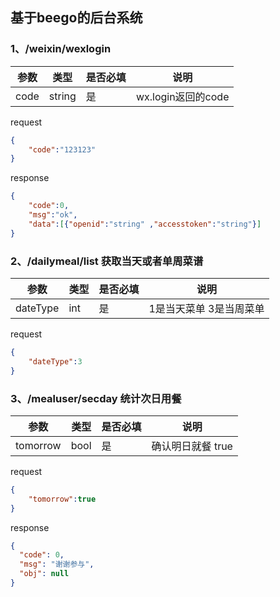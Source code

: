 ## 基于beego的后台系统

### 1、/weixin/wexlogin
|参数|类型|是否必填|说明|
|-|-|-|-|
|code|string|是|wx.login返回的code|
request
```json
{
    "code":"123123"
}

```
response
```json
{
    "code":0,
    "msg":"ok",
    "data":[{"openid":"string" ,"accesstoken":"string"}]
}
```

### 2、/dailymeal/list  获取当天或者单周菜谱

|参数|类型|是否必填|说明|
|-|-|-|-|
|dateType|int|是|1是当天菜单 3是当周菜单|
request
```json
{
	"dateType":3
}
```

### 3、/mealuser/secday  统计次日用餐
|参数|类型|是否必填|说明|
|-|-|-|-|
|tomorrow|bool|是|确认明日就餐 true|

request
```json
{
    "tomorrow":true
}
```

response
```json
{
  "code": 0,
  "msg": "谢谢参与",
  "obj": null
}
```